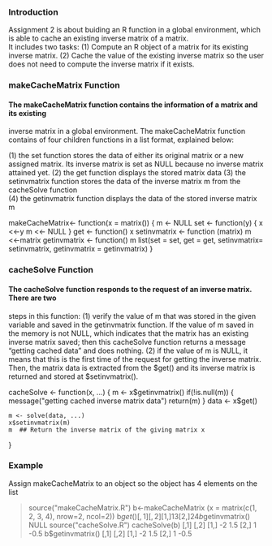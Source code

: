 ### Introduction
Assignment 2 is about buiding an R function in a global environment, which is able to cache an existing inverse matrix of a matrix.  
It includes two tasks: 
(1) Compute an R object of a matrix for its existing inverse matrix. 
(2) Cache the value of the existing inverse matrix so the user does not need to compute the inverse matrix if it exists.  

### makeCacheMatrix Function
#### The makeCacheMatrix function contains the information of a matrix and its existing 
inverse matrix in a global environment.  The makeCacheMatrix function contains of four children functions in a list format, explained below: 

 (1) the set function stores the data of either its original matrix or a new assigned matrix. Its inverse matrix is set as NULL because no inverse matrix attained yet.
(2) the get function displays the stored matrix data
(3) the setinvmatrix function stores the data of the inverse matrix m from the cacheSolve function  
(4) the getinvmatrix function displays the data of the stored inverse matrix m

makeCacheMatrix<- function(x = matrix()) {
  m <- NULL
  set <- function(y) {
    x <<-y
    m <<- NULL
  }
  get <- function() x
  setinvmatrix <- function (matrix) m <<-matrix
  getinvmatrix <- function() m
  list(set = set, get = get,
       setinvmatrix= setinvmatrix, 
       getinvmatrix = getinvmatrix)
}

### cacheSolve Function
#### The cacheSolve function responds to the request of an inverse matrix.  There are two 
steps in this function:
(1) verify the value of m that was stored in the given variable and saved in the getinvmatrix function.  If the value of m saved in the memory is not NULL, which indicates that the matrix has an existing inverse matrix saved; then this cacheSolve function returns a message “getting cached data” and does nothing. 
(2) if the value of m is NULL, it means that this is the first time of the request for getting the inverse matrix. Then, the matrix data is extracted from the $get() and its inverse matrix is returned and stored at $setinvmatrix(). 

cacheSolve <- function(x, ...) {
  m <- x$getinvmatrix()
  if(!is.null(m)) {
    message("getting cached inverse matrix data")
    return(m)
  }
  data <- x$get()
  
    m <- solve(data, ...)
    x$setinvmatrix(m)
    m  ## Return the inverse matrix of the giving matrix x
  }
  
### Example
Assign makeCacheMatrix to an object so the object has 4 elements on the list
> source("makeCacheMatrix.R")
> b<-makeCacheMatrix (x = matrix(c(1, 2, 3, 4), nrow=2, ncol=2))
> b$get()
     [,1] [,2]
[1,]    1    3
[2,]    2    4
> b$getinvmatrix()
NULL
> source("cacheSolve.R")
> cacheSolve(b)
     [,1] [,2]
[1,]   -2  1.5
[2,]    1 -0.5
> b$getinvmatrix()
     [,1] [,2]
[1,]   -2  1.5
[2,]    1 -0.5
